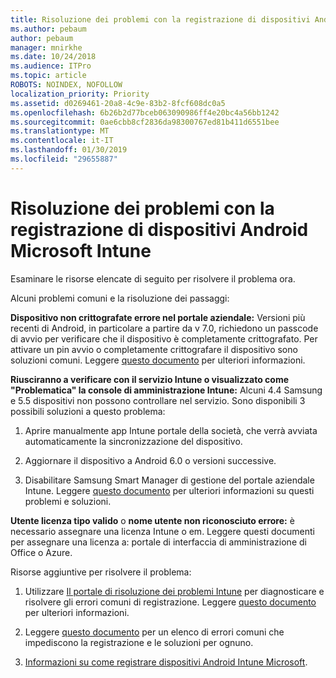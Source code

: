 ```yaml
---
title: Risoluzione dei problemi con la registrazione di dispositivi Android Microsoft Intune
ms.author: pebaum
author: pebaum
manager: mnirkhe
ms.date: 10/24/2018
ms.audience: ITPro
ms.topic: article
ROBOTS: NOINDEX, NOFOLLOW
localization_priority: Priority
ms.assetid: d0269461-20a8-4c9e-83b2-8fcf608dc0a5
ms.openlocfilehash: 6b26b2d77bceb063090986ff4e20bc4a56bb1242
ms.sourcegitcommit: 0ae6cbb8cf2836da98300767ed81b411d6551bee
ms.translationtype: MT
ms.contentlocale: it-IT
ms.lasthandoff: 01/30/2019
ms.locfileid: "29655887"
---
```

# <a name="troubleshoot-issues-with-enrolling-android-devices-in-microsoft-intune"></a>Risoluzione dei problemi con la registrazione di dispositivi Android Microsoft Intune

Esaminare le risorse elencate di seguito per risolvere il problema ora.
  
Alcuni problemi comuni e la risoluzione dei passaggi:
  
 **Dispositivo non crittografate errore nel portale aziendale:** Versioni più recenti di Android, in particolare a partire da v 7.0, richiedono un passcode di avvio per verificare che il dispositivo è completamente crittografato. Per attivare un pin avvio o completamente crittografare il dispositivo sono soluzioni comuni. Leggere [questo documento](https://docs.microsoft.com/intune-user-help/your-device-appears-encrypted-but-cp-says-otherwise-android) per ulteriori informazioni. 
  
 **Riusciranno a verificare con il servizio Intune o visualizzato come "Problematica" la console di amministrazione Intune:** Alcuni 4.4 Samsung e 5.5 dispositivi non possono controllare nel servizio. Sono disponibili 3 possibili soluzioni a questo problema: 
  
1. Aprire manualmente app Intune portale della società, che verrà avviata automaticamente la sincronizzazione del dispositivo.
    
2. Aggiornare il dispositivo a Android 6.0 o versioni successive.
    
3. Disabilitare Samsung Smart Manager di gestione del portale aziendale Intune. Leggere [questo documento](https://docs.microsoft.com/intune-classic/troubleshoot/troubleshoot-device-enrollment-in-intune#devices-fail-to-check-in-with-the-intune-service-and-display-as-unhealthy-in-the-intune-admin-console) per ulteriori informazioni su questi problemi e soluzioni. 
    
 **Utente licenza tipo valido** o **nome utente non riconosciuto errore:** è necessario assegnare una licenza Intune o em. Leggere questi documenti per assegnare una licenza a: portale di interfaccia di amministrazione di Office o Azure. 
  
Risorse aggiuntive per risolvere il problema:
  
1. Utilizzare [Il portale di risoluzione dei problemi Intune](https://devicemanagement.microsoft.com/#blade/Microsoft_Intune_DeviceSettings/TroubleshootBlade) per diagnosticare e risolvere gli errori comuni di registrazione. Leggere [questo documento](https://docs.microsoft.com/intune/help-desk-operators) per ulteriori informazioni. 
    
2. Leggere [questo documento](https://docs.microsoft.com/intune-classic/Troubleshoot/troubleshoot-device-enrollment-in-intune) per un elenco di errori comuni che impediscono la registrazione e le soluzioni per ognuno. 
    
3. [Informazioni su come registrare dispositivi Android Intune Microsoft](https://docs.microsoft.com/intune/android-enroll).
    

